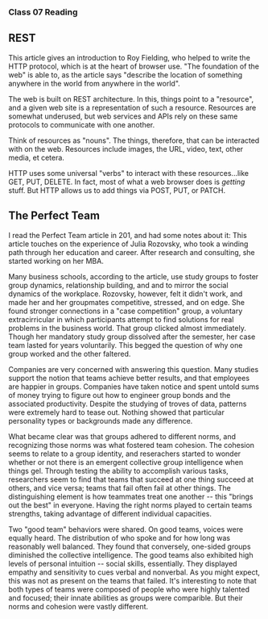 ### Class 07 Reading

## REST

This article gives an introduction to Roy Fielding, who helped to write the HTTP protocol, which is at the heart of browser use. "The foundation of the web" is able to, as the article says "describe the location of something anywhere in the world from anywhere in the world".

The web is built on REST architecture. In this, things point to a "resource", and a given web site is a representation of such a resource. Resources are somewhat underused, but web services and APIs rely on these same protocols to communicate with one another.

Think of resources as "nouns". The things, therefore, that can be interacted with on the web. Resources include images, the URL, video, text, other media, et cetera.

HTTP uses some universal "verbs" to interact with these resources...like GET, PUT, DELETE. In fact, most of what a web browser does is *getting* stuff. But HTTP allows us to add things via POST, PUT, or PATCH. 

## The Perfect Team

I read the Perfect Team article in 201, and had some notes about it: This article touches on the experience of Julia Rozovsky, who took a winding path through her education and career. After research and consulting, she started working on her MBA. 

Many business schools, according to the article, use study groups to foster group dynamics, relationship building, and and to mirror the social dynamics of the workplace. Rozovsky, however, felt it didn't work, and made her and her groupmates competitive, stressed, and on edge. She found stronger connections in a "case competition" group, a voluntary extracirricular in which participants attempt to find solutions for real problems in the business world. That group clicked almost immediately. Though her mandatory study group dissolved after the semester, her case team lasted for years voluntarily. This begged the question of why one group worked and the other faltered.

Companies are very concerned with answering this question. Many studies support the notion that teams achieve better results, and that employees are happier in groups. Companies have taken notice and spent untold sums of money trying to figure out how to engineer group bonds and the associated productivity. Despite the studying of troves of data, patterns were extremely hard to tease out. Nothing showed that particular personality types or backgrounds made any difference.

What became clear was that groups adhered to different norms, and recognizing those norms was what fostered team cohesion. The cohesion seems to relate to a group identity, and reserachers started to wonder whether or not there is an emergent collective group intelligence when things gel. Through testing the ability to accomplish various tasks, researchers seem to find that teams that succeed at one thing succeed at others, and vice versa; teams that fail often fail at other things. The distinguishing element is how teammates treat one another --  this "brings out the best" in everyone. Having the right norms played to certain teams strengths, taking advantage of different individual capacities.

Two "good team" behaviors were shared. On good teams, voices were equally heard. The distribution of who spoke and for how long was reasonably well balanced. They found that conversely, one-sided groups diminished the collective intelligence. The good teams also exhibited high levels of personal intuition -- social skills, essentially. They displayed empathy and sensitivity to cues verbal and nonverbal. As you might expect, this was not as present on the teams that failed. It's interesting to note that both types of teams were composed of people who were highly talented and focused; their innate abilities as groups were comparible. But their norms and cohesion were vastly different.